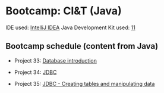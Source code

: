 # Bootcamp: CI&T (Java)

IDE used: [IntelliJ IDEA](https://www.jetbrains.com/idea/)
Java Development Kit used: [11](https://www.oracle.com/java/technologies/downloads/)

## Bootcamp schedule (content from Java)
- Project 33: [Database introduction](https://github.com/jmmaraociandt/tc-hbtn-DB/tree/main/0x00)

- Project 34: [JDBC](https://github.com/jmmaraociandt/tc-hbtn-DB/tree/main/0x01)

- Project 35: [JDBC - Creating tables and manipulating data](https://github.com/jmmaraociandt/tc-hbtn-DB/tree/main/0x02)

